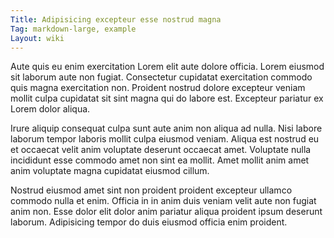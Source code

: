 ```yaml
---
Title: Adipisicing excepteur esse nostrud magna
Tag: markdown-large, example
Layout: wiki
---
```

Aute quis eu enim exercitation Lorem elit aute dolore officia. Lorem eiusmod sit laborum aute non fugiat. Consectetur cupidatat exercitation commodo quis magna exercitation non. Proident nostrud dolore excepteur veniam mollit culpa cupidatat sit sint magna qui do labore est. Excepteur pariatur ex Lorem dolor aliqua.

Irure aliquip consequat culpa sunt aute anim non aliqua ad nulla. Nisi labore laborum tempor laboris mollit culpa eiusmod veniam. Aliqua est nostrud eu et occaecat velit anim voluptate deserunt occaecat amet. Voluptate nulla incididunt esse commodo amet non sint ea mollit. Amet mollit anim amet anim voluptate magna cupidatat eiusmod cillum.

Nostrud eiusmod amet sint non proident proident excepteur ullamco commodo nulla et enim. Officia in in anim duis veniam velit aute non fugiat anim non. Esse dolor elit dolor anim pariatur aliqua proident ipsum deserunt laborum. Adipisicing tempor do duis eiusmod officia enim proident.